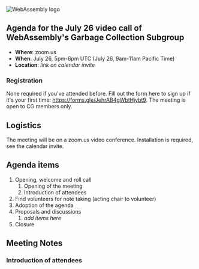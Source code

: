![WebAssembly logo](/images/WebAssembly.png)

## Agenda for the July 26 video call of WebAssembly's Garbage Collection Subgroup

- **Where**: zoom.us
- **When**: July 26, 5pm-6pm UTC (July 26, 9am-11am Pacific Time)
- **Location**: *link on calendar invite*

### Registration

None required if you've attended before. Fill out the form here to sign up if
it's your first time: https://forms.gle/JehrAB4gWbtHjybt9. The meeting is open
to CG members only.

## Logistics

The meeting will be on a zoom.us video conference.
Installation is required, see the calendar invite.

## Agenda items

1. Opening, welcome and roll call
    1. Opening of the meeting
    1. Introduction of attendees
1. Find volunteers for note taking (acting chair to volunteer)
1. Adoption of the agenda
1. Proposals and discussions
    1. _add items here_
1. Closure

## Meeting Notes

### Introduction of attendees
